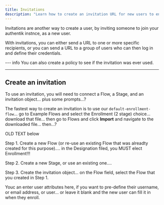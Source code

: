```yaml
---
title: Invitations
description: "Learn how to create an invitation URL for new users to enroll."
---
```


Invitations are another way to create a user, by inviting someone to join your authentik instnce, as a new user.

With invitations, you can either send a URL to one or more specific recipients, or you can send a URL to a group of users who can then log in and define their credentials.

--- info
You can also create a policy to see if the invitation was ever used.

---

## Create an invitation

To use an invitation, you will need to connect a Flow, a Stage, and an invitation object... plus some prompts...?

The fastest way to create an invitation is to use our `default-enrollment-flow`... go to Example Flows and select the Enrollment (2 stage) choice... download that file... then go to Flows and click **Import** and navigate to the downloaded file... then...?

OLD TEXT below

Step 1. Create a new Flow (or re-use an existing Flow that was alreadty created for this purpose).... in the Designation filed, you MUST elect Enrollment!!!

Step 2. Create a new Stage, or use an existing one....

Step 3. Create the invitation object... on the Flow field, select the Flow that you created in Step 1.

Youc an enter user attributes here, if you want to pre-define their username, or email address, or user... or leave it blank and the new user can fill it in when they enroll.
